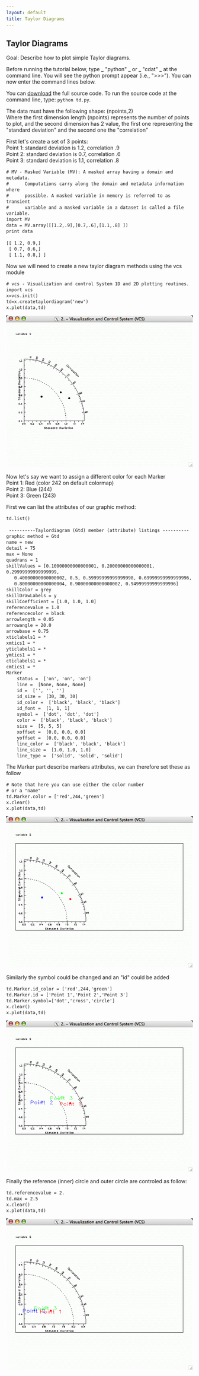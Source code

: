 ```yaml
---
layout: default
title: Taylor Diagrams
---
```


##  Taylor Diagrams
Goal:  Describe how to plot simple Taylor diagrams.   

Before running the tutorial below, type _ "python" _ or _ "cdat" _ at the
command line. You will see the python prompt appear (i.e., ">>>"). You can
now enter the command lines below.  

You can [download](media/python/td.py) the full source code. To run the source code at the
command line, type: `python td.py`.

The data must have the following shape: (npoints,2)  
Where the first dimension length (npoints) represents the number of points to
plot, and the second dimension has 2 value, the first one representing the
"standard deviation" and the second one the "correlation"  
  
First let's create a set of 3 points:  
Point 1: standard deviation is 1.2, correlation .9  
Point 2: standard deviation is 0.7, correlation .6  
Point 3: standard deviation is 1.1, correlation .8  
  
    # MV - Masked Variable (MV): A masked array having a domain and metadata.  
    #      Computations carry along the domain and metadata information where  
    #      possible. A masked variable in memory is referred to as transient   
    #      variable and a masked variable in a dataset is called a file variable.  
    import MV  
    data = MV.array([[1.2,.9],[0.7,.6],[1.1,.8] ])  
    print data  
    
    [[ 1.2, 0.9,]  
     [ 0.7, 0.6,]  
     [ 1.1, 0.8,] ]

Now we will need to create a new taylor diagram methods using the vcs module  
    
    # vcs - Visualization and control System 1D and 2D plotting routines.  
    import vcs  
    x=vcs.init()  
    td=x.createtaylordiagram('new')  
    x.plot(data,td)  

![td1](media/images/td1)  

Now let's say we want to assign a different color for each Marker  
Point 1: Red (color 242 on default colormap)  
Point 2: Blue (244)  
Point 3: Green (243)  
  
First we can list the attributes of our graphic method:  
    
    td.list()  
    
     ----------Taylordiagram (Gtd) member (attribute) listings ----------  
    graphic method = Gtd  
    name = new  
    detail = 75  
    max = None  
    quadrans = 1  
    skillValues = [0.10000000000000001, 0.20000000000000001, 0.29999999999999999,   
       0.40000000000000002, 0.5, 0.59999999999999998, 0.69999999999999996,  
       0.80000000000000004, 0.90000000000000002, 0.94999999999999996]  
    skillColor = grey  
    skillDrawLabels = y  
    skillCoefficient = [1.0, 1.0, 1.0]  
    referencevalue = 1.0  
    referencecolor = black  
    arrowlength = 0.05  
    arrowangle = 20.0  
    arrowbase = 0.75  
    xticlabels1 = *  
    xmtics1 = *  
    yticlabels1 = *  
    ymtics1 = *  
    cticlabels1 = *  
    cmtics1 = *  
    Marker  
        status =  ['on', 'on', 'on']  
        line =  [None, None, None]  
        id =  ['', '', '']  
        id_size =  [30, 30, 30]  
        id_color =  ['black', 'black', 'black']  
        id_font =  [1, 1, 1]  
        symbol =  ['dot', 'dot', 'dot']  
        color =  ['black', 'black', 'black']  
        size =  [5, 5, 5]  
        xoffset =  [0.0, 0.0, 0.0]  
        yoffset =  [0.0, 0.0, 0.0]  
        line_color =  ['black', 'black', 'black']  
        line_size =  [1.0, 1.0, 1.0]  
        line_type =  ['solid', 'solid', 'solid']

The Marker part describe markers attributes, we can therefore set these as
follow  
    
    # Note that here you can use either the color number  
    # or a "name"  
    td.Marker.color = ['red',244,'green']  
    x.clear()  
    x.plot(data,td)  

![td2](media/images/td2)  

Similarly the symbol could be changed and an "id" could be added  
    
    td.Marker.id_color = ['red',244,'green']  
    td.Marker.id = ['Point 1','Point 2','Point 3']  
    td.Marker.symbol=['dot','cross','circle']  
    x.clear()  
    x.plot(data,td)  

![td3](media/images/td3)  

Finally the reference (inner) circle and outer circle are controled as follow:  
    
    td.referencevalue = 2.  
    td.max = 2.5  
    x.clear()  
    x.plot(data,td)  
    
![td4](media/images/td4)  
